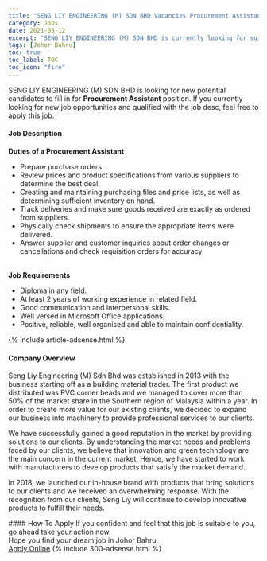 ```yaml
---
title: "SENG LIY ENGINEERING (M) SDN BHD Vacancies Procurement Assistant" 
category: Jobs 
date: 2021-05-12 
excerpt: "SENG LIY ENGINEERING (M) SDN BHD is currently looking for suitable person to fill in the Procurement Assistant which based in Johor Bahru" 
tags: [Johor Bahru] 
toc: true 
toc_label: TOC 
toc_icon: "fire" 
--- 
```


<p>SENG LIY ENGINEERING (M) SDN BHD is looking for new potential candidates to fill in for <b>Procurement Assistant</b> position. If you currently looking for new job opportunities and qualified with the job desc, feel free to apply this job.
</p><div><div><h4>Job Description</h4></div><div><div><span><div><p><strong>Duties of a Procurement Assistant</strong></p><ul><li><span>Prepare purchase orders.</span></li><li><span>Review prices and product specifications from various suppliers to determine the best deal.</span></li><li><span>Creating and maintaining purchasing files and price lists, as well as determining sufficient inventory on hand.</span></li><li><span>Track deliveries and make sure goods received are exactly as ordered from suppliers.</span></li><li><span>Physically check shipments to ensure the appropriate items were delivered.</span></li><li><span>Answer supplier and customer inquiries about order changes or cancellations and check requisition orders for accuracy.</span></li></ul><br><strong>Job Requirements</strong><ul><li><span>Diploma in any field.</span></li><li><span>At least 2 years of working experience in related field.</span></li><li><span>Good communication and interpersonal skills.</span></li><li><span>Well versed in Microsoft Office applications.</span></li><li><span>Positive, reliable, well organised and able to maintain confidentiality.</span></li></ul></div></span></div></div></div> 
{% include article-adsense.html %} 
<div><div><h4>Company Overview</h4></div><div><div><span><div><p>Seng Liy Engineering (M) Sdn Bhd was established in 2013 with the business starting off as a building material trader. The first product we distributed was PVC corner beads and we managed to cover more than 50% of the market share in the Southern region of Malaysia within a year. In order to create more value for our existing clients, we decided to expand our business into machinery to provide professional services to our clients.&#160;</p><p>We have successfully gained a good reputation in the market by providing solutions to our clients. By understanding the market needs and problems faced by our clients, we believe that innovation and green technology are the main concern in the current market. Hence, we have started to work with manufacturers to develop products that satisfy the market demand.</p><p>In 2018, we launched our in-house brand with products that bring solutions to our clients and we received an overwhelming response. With the recognition from our clients, Seng Liy will continue to develop innovative products to fulfill their needs.</p></div></span></div></div></div> 
#### How To Apply 
If you confident and feel that this job is suitable to you, go ahead take your action now. <br/> 
Hope you find your dream job in Johor Bahru. <br/> 
<a href="https://www.jobstreet.com.my/en/job/procurement-assistant-4565950?jobId=jobstreet-my-job-4565950&" class="btn btn--info" target="_blank" rel="nofollow noopenner">Apply Online</a> 
{% include 300-adsense.html %} 